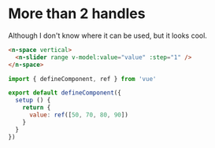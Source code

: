 # More than 2 handles

Although I don't know where it can be used, but it looks cool.

```html
<n-space vertical>
  <n-slider range v-model:value="value" :step="1" />
</n-space>
```

```js
import { defineComponent, ref } from 'vue'

export default defineComponent({
  setup () {
    return {
      value: ref([50, 70, 80, 90])
    }
  }
})
```
